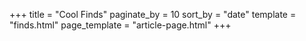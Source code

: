+++
title = "Cool Finds"
paginate_by = 10
sort_by = "date"
template = "finds.html"
page_template = "article-page.html"
+++
